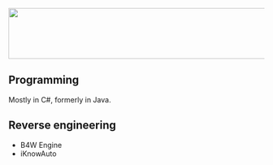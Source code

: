 <section id="header">
	<br>
	    <img width="600" height="100" src="https://wexfy.com/apex/logo.svg">
	<br>
</section>

<h2>Programming</h2>
<p>Mostly in C#, formerly in Java.</p>
<h2>Reverse engineering</h2>
<ul>
  <li>B4W Engine</li>
  <li>iKnowAuto</li>
</ul>
